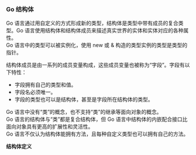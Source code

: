 
### Go 结构体
Go 语言通过用自定义的方式形成新的类型，结构体是类型中带有成员的复合类型。Go 语言使用结构体和结构体成员来描述真实世界的实体和实体对应的各种属性。  
Go 语言中的类型可以被实例化，使用 new 或 & 构造的类型实例的类型是类型的指针。  

结构体成员是由一系列的成员变量构成，这些成员变量也被称为“字段”。字段有以下特性：  
- 字段拥有自己的类型和值。
- 字段名必须唯一。
- 字段的类型也可以是结构体，甚至是字段所在结构体的类型。

Go 语言中没有“类”的概念，也不支持“类”的继承等面向对象的概念。  
Go 语言的结构体与“类”都是复合结构体，但 Go 语言中结构体的内嵌配合接口比面向对象具有更高的扩展性和灵活性。  
Go 语言不仅认为结构体能拥有方法，且每种自定义类型也可以拥有自己的方法。  

**结构体定义**  



